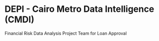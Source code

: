 # DEPI - Cairo Metro Data Intelligence (CMDI)

Financial Risk Data Analysis Project Team for Loan Approval
